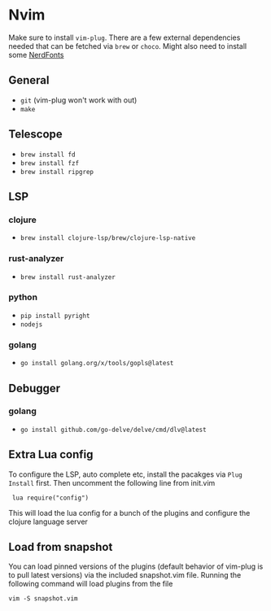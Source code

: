 # Nvim
Make sure to install `vim-plug`. There are a few external dependencies needed that can be fetched via `brew` or `choco`.
Might also need to install some [NerdFonts](https://www.nerdfonts.com/)

## General
* `git` (vim-plug won't work with out)
* `make`

## Telescope
* `brew install fd`
* `brew install fzf`
* `brew install ripgrep`
## LSP
### clojure
* `brew install clojure-lsp/brew/clojure-lsp-native`
### rust-analyzer
* `brew install rust-analyzer`
### python
* `pip install pyright`
* `nodejs`
### golang
* `go install golang.org/x/tools/gopls@latest`

## Debugger
### golang
* `go install github.com/go-delve/delve/cmd/dlv@latest`

## Extra Lua config
To configure the LSP, auto complete etc, install the pacakges via `Plug Install` first.
Then uncomment the following line from init.vim
```
 lua require("config")
```
This will load the lua config for a bunch of the plugins and configure the clojure language server

## Load from snapshot
You can load pinned versions of the plugins (default behavior of vim-plug is to pull latest versions) via the
included snapshot.vim file. Running the following command will load plugins from the file 
```
vim -S snapshot.vim
```
